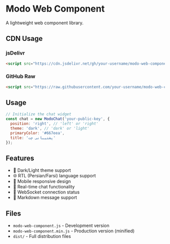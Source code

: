 # Modo Web Component

A lightweight web component library.

## CDN Usage

### jsDelivr
```html
<script src="https://cdn.jsdelivr.net/gh/your-username/modo-web-component@main/cdn-dist/modo-web-component.min.js"></script>
```

### GitHub Raw
```html
<script src="https://raw.githubusercontent.com/your-username/modo-web-component/main/cdn-dist/modo-web-component.min.js"></script>
```

## Usage

```javascript
// Initialize the chat widget
const chat = new ModoChat('your-public-key', {
  position: 'right', // 'left' or 'right'
  theme: 'dark', // 'dark' or 'light'
  primaryColor: '#667eea',
  title: 'پشتیبانی چت'
});
```

## Features

- 🌙 Dark/Light theme support
- 🌐 RTL (Persian/Farsi) language support
- 📱 Mobile responsive design
- 💬 Real-time chat functionality
- 🔗 WebSocket connection status
- 📝 Markdown message support

## Files

- `modo-web-component.js` - Development version
- `modo-web-component.min.js` - Production version (minified)
- `dist/` - Full distribution files
